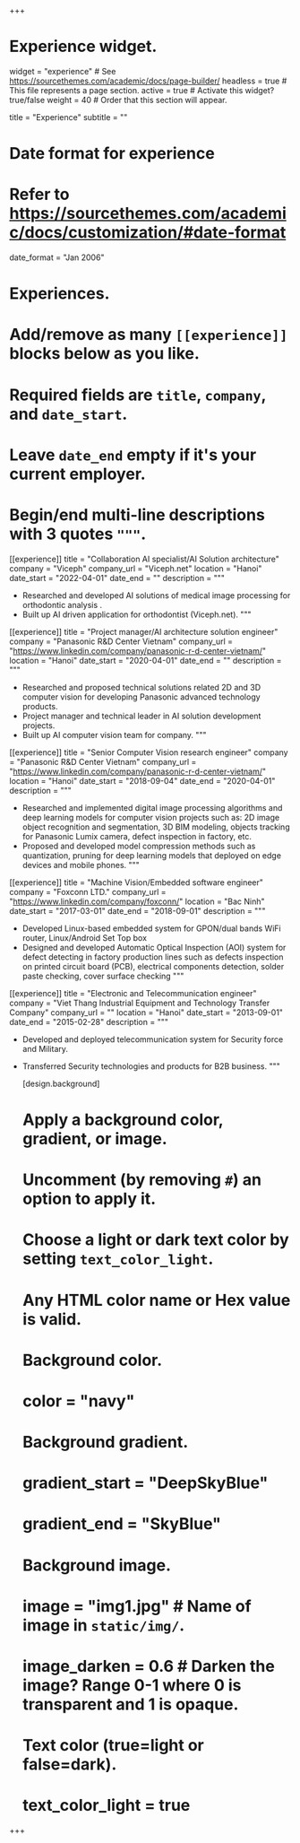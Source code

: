 +++
# Experience widget.
widget = "experience"  # See https://sourcethemes.com/academic/docs/page-builder/
headless = true  # This file represents a page section.
active = true  # Activate this widget? true/false
weight = 40  # Order that this section will appear.

title = "Experience"
subtitle = ""

# Date format for experience
#   Refer to https://sourcethemes.com/academic/docs/customization/#date-format
date_format = "Jan 2006"

# Experiences.
#   Add/remove as many `[[experience]]` blocks below as you like.
#   Required fields are `title`, `company`, and `date_start`.
#   Leave `date_end` empty if it's your current employer.
#   Begin/end multi-line descriptions with 3 quotes `"""`.

[[experience]]
  title = "Collaboration AI specialist/AI Solution architecture"
  company = "Viceph"
  company_url = "Viceph.net"
  location = "Hanoi"
  date_start = "2022-04-01"
  date_end = ""
  description = """
* Researched and developed AI solutions of medical image processing for orthodontic analysis .
* Built up AI driven application for orthodontist (Viceph.net).
"""

[[experience]]
  title = "Project manager/AI architecture solution engineer"
  company = "Panasonic R&D Center Vietnam"
  company_url = "https://www.linkedin.com/company/panasonic-r-d-center-vietnam/"
  location = "Hanoi"
  date_start = "2020-04-01"
  date_end = ""
  description = """
* Researched and proposed technical solutions related 2D and 3D computer vision for developing Panasonic advanced technology products.
* Project manager and technical leader in AI solution development projects.
* Built up AI computer vision team for company.
"""
  
[[experience]]
  title = "Senior Computer Vision research engineer"
  company = "Panasonic R&D Center Vietnam"
  company_url = "https://www.linkedin.com/company/panasonic-r-d-center-vietnam/"
  location = "Hanoi"
  date_start = "2018-09-04"
  date_end = "2020-04-01"
  description = """
* Researched and implemented digital image processing algorithms and deep learning models for computer vision projects such as: 2D image object recognition and segmentation, 3D BIM modeling, objects tracking for Panasonic Lumix camera, defect inspection in factory, etc.
* Proposed and developed model compression methods such as quantization, pruning for deep learning models that deployed on edge devices and mobile phones. 
"""

[[experience]]
  title = "Machine Vision/Embedded software engineer"
  company = "Foxconn LTD."
  company_url = "https://www.linkedin.com/company/foxconn/"
  location = "Bac Ninh"
  date_start = "2017-03-01"
  date_end = "2018-09-01"
  description = """
* Developed Linux-based embedded system for GPON/dual bands WiFi router, Linux/Android Set Top box
* Designed and developed Automatic Optical Inspection (AOI) system for defect detecting in factory production lines such as defects inspection on printed circuit board (PCB), electrical components detection, solder paste checking, cover surface checking
"""
  
[[experience]]
  title = "Electronic and Telecommunication engineer"
  company = "Viet Thang Industrial Equipment and Technology Transfer Company"
  company_url = ""
  location = "Hanoi"
  date_start = "2013-09-01"
  date_end = "2015-02-28"
  description = """
* Developed and deployed telecommunication system for Security force and Military.
* Transferred Security technologies and products for B2B business.
  """
  
  
  [design.background]
  # Apply a background color, gradient, or image.
  #   Uncomment (by removing `#`) an option to apply it.
  #   Choose a light or dark text color by setting `text_color_light`.
  #   Any HTML color name or Hex value is valid.
  
  # Background color.
  # color = "navy"
  
  # Background gradient.
  # gradient_start = "DeepSkyBlue"
  # gradient_end = "SkyBlue"
  
  # Background image.
  # image = "img1.jpg"  # Name of image in `static/img/`.
  # image_darken = 0.6  # Darken the image? Range 0-1 where 0 is transparent and 1 is opaque.

  # Text color (true=light or false=dark).
  # text_color_light = true  

+++
